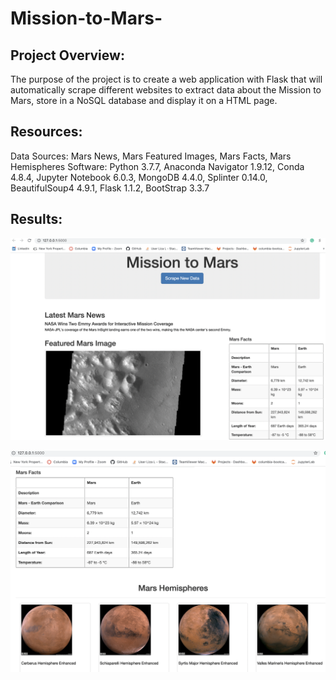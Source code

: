 # Mission-to-Mars-

## Project Overview:

The purpose of the project is to create a web application with Flask that will automatically scrape different websites to extract data about the Mission to Mars, store in a NoSQL database and display it on a HTML page.

## Resources:
Data Sources: Mars News, Mars Featured Images, Mars Facts, Mars Hemispheres
Software: Python 3.7.7, Anaconda Navigator 1.9.12, Conda 4.8.4, Jupyter Notebook 6.0.3, MongoDB 4.4.0, Splinter 0.14.0, BeautifulSoup4 4.9.1, Flask 1.1.2, BootStrap 3.3.7

## Results:

![Image1.png](Image1.png)


![Image2.png](Image2.png)

